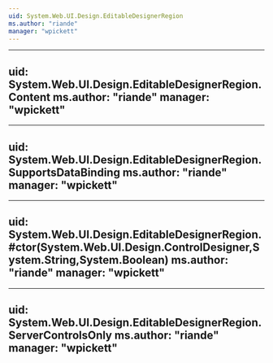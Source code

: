 ```yaml
---
uid: System.Web.UI.Design.EditableDesignerRegion
ms.author: "riande"
manager: "wpickett"
---
```


---
uid: System.Web.UI.Design.EditableDesignerRegion.Content
ms.author: "riande"
manager: "wpickett"
---

---
uid: System.Web.UI.Design.EditableDesignerRegion.SupportsDataBinding
ms.author: "riande"
manager: "wpickett"
---

---
uid: System.Web.UI.Design.EditableDesignerRegion.#ctor(System.Web.UI.Design.ControlDesigner,System.String,System.Boolean)
ms.author: "riande"
manager: "wpickett"
---

---
uid: System.Web.UI.Design.EditableDesignerRegion.ServerControlsOnly
ms.author: "riande"
manager: "wpickett"
---

---
uid: System.Web.UI.Design.EditableDesignerRegion.#ctor(System.Web.UI.Design.ControlDesigner,System.String)
ms.author: "riande"
manager: "wpickett"
---

---
uid: System.Web.UI.Design.EditableDesignerRegion.#ctor
ms.author: "riande"
manager: "wpickett"
---

---
uid: System.Web.UI.Design.EditableDesignerRegion.GetChildViewRendering(System.Web.UI.Control)
ms.author: "riande"
manager: "wpickett"
---
